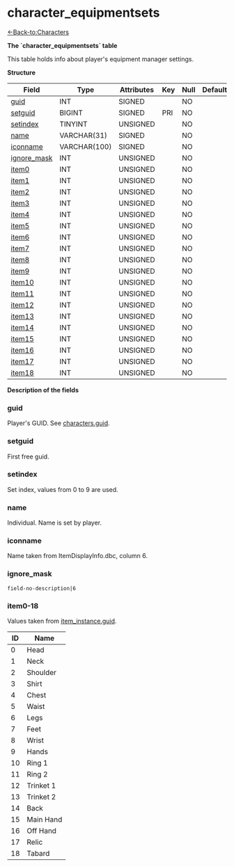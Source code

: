 # character\_equipmentsets

[<-Back-to:Characters](database-characters.md)

**The \`character\_equipmentsets\` table**

This table holds info about player's equipment manager settings.

**Structure**

| Field            | Type         | Attributes | Key | Null | Default | Extra          | Comment |
| ---------------- | ------------ | ---------- | --- | ---- | ------- | -------------- | ------- |
| [guid][1]        | INT          | SIGNED     |     | NO   |         | UNIQUE         |         |
| [setguid][2]     | BIGINT       | SIGNED     | PRI | NO   |         | UNIQUE         |         |
| [setindex][3]    | TINYINT      | UNSIGNED   |     | NO   |         | UNIQUE         |         |
| [name][4]        | VARCHAR(31)  | SIGNED     |     | NO   |         |                |         |
| [iconname][5]    | VARCHAR(100) | SIGNED     |     | NO   |         |                |         |
| [ignore_mask][6] | INT          | UNSIGNED   |     | NO   |         |                |         |
| [item0][7]       | INT          | UNSIGNED   |     | NO   |         |                |         |
| [item1][8]       | INT          | UNSIGNED   |     | NO   |         |                |         |
| [item2][9]       | INT          | UNSIGNED   |     | NO   |         |                |         |
| [item3][10]      | INT          | UNSIGNED   |     | NO   |         |                |         |
| [item4][11]      | INT          | UNSIGNED   |     | NO   |         |                |         |
| [item5][12]      | INT          | UNSIGNED   |     | NO   |         |                |         |
| [item6][13]      | INT          | UNSIGNED   |     | NO   |         |                |         |
| [item7][14]      | INT          | UNSIGNED   |     | NO   |         |                |         |
| [item8][15]      | INT          | UNSIGNED   |     | NO   |         |                |         |
| [item9][16]      | INT          | UNSIGNED   |     | NO   |         |                |         |
| [item10][17]     | INT          | UNSIGNED   |     | NO   |         |                |         |
| [item11][18]     | INT          | UNSIGNED   |     | NO   |         |                |         |
| [item12][19]     | INT          | UNSIGNED   |     | NO   |         |                |         |
| [item13][20]     | INT          | UNSIGNED   |     | NO   |         |                |         |
| [item14][21]     | INT          | UNSIGNED   |     | NO   |         |                |         |
| [item15][22]     | INT          | UNSIGNED   |     | NO   |         |                |         |
| [item16][23]     | INT          | UNSIGNED   |     | NO   |         |                |         |
| [item17][24]     | INT          | UNSIGNED   |     | NO   |         |                |         |
| [item18][25]     | INT          | UNSIGNED   |     | NO   |         |                |         |

[1]: #guid
[2]: #setguid
[3]: #setindex
[4]: #name
[5]: #iconname
[6]: #ignore_mask
[7]: #item0
[8]: #item1
[9]: #item2
[10]: #item3
[11]: #item4
[12]: #item5
[13]: #item6
[14]: #item7
[15]: #item8
[16]: #item9
[17]: #item10
[18]: #item11
[19]: #item12
[20]: #item13
[21]: #item14
[22]: #item15
[23]: #item16
[24]: #item17
[25]: #item18

**Description of the fields**

### guid

Player's GUID. See [characters.guid](characters#guid).

### setguid

First free guid.

### setindex

Set index, values from 0 to 9 are used.

### name

Individual. Name is set by player.

### iconname

Name taken from ItemDisplayInfo.dbc, column 6.

### ignore\_mask

`field-no-description|6`

### item0-18

Values taken from [item\_instance.guid](item_instance#guid).

| ID | Name      |
|----|-----------|
| 0  | Head      |
| 1  | Neck      |
| 2  | Shoulder  |
| 3  | Shirt     |
| 4  | Chest     |
| 5  | Waist     |
| 6  | Legs      |
| 7  | Feet      |
| 8  | Wrist     |
| 9  | Hands     |
| 10 | Ring 1    |
| 11 | Ring 2    |
| 12 | Trinket 1 |
| 13 | Trinket 2 |
| 14 | Back      |
| 15 | Main Hand |
| 16 | Off Hand  |
| 17 | Relic     |
| 18 | Tabard    |
